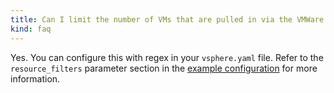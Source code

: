 ```yaml
---
title: Can I limit the number of VMs that are pulled in via the VMWare integration?
kind: faq
---
```


Yes. You can configure this with regex in your `vsphere.yaml` file. Refer to the `resource_filters` parameter section in the [example configuration][1] for more information.

[1]: https://github.com/DataDog/integrations-core/blob/master/vsphere/datadog_checks/vsphere/data/conf.yaml.example
